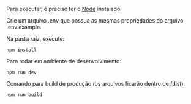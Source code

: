 Para executar, é preciso ter o [Node](https://nodejs.org/pt) instalado.

Crie um arquivo .env que possua as mesmas propriedades do arquivo .env.example.

Na pasta raíz, execute:

  ```npm install```

Para rodar em ambiente de desenvolvimento:
  
  ```npm run dev```

Comando para build de produção (os arquivos ficarão dentro de /dist):

  ```npm run build```
